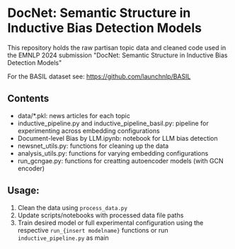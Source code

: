 #  DocNet: Semantic Structure in Inductive Bias Detection Models
This repository holds the raw partisan topic data and cleaned code used in the EMNLP 2024 submission "DocNet: Semantic Structure in Inductive Bias Detection Models"

For the BASIL dataset see: https://github.com/launchnlp/BASIL

## Contents
* data/\*.pkl: news articles for each topic
* inductive_pipeline.py  and inductive_pipeline_basil.py: pipeline for experimenting across embedding configurations 
* Document-level Bias by LLM.ipynb: notebook for LLM bias detection
* newsnet_utils.py: functions for cleaning up the data
* analysis_utils.py: functions for varying embedding configurations
* run_gcngae.py: functions for creatting autoencoder models (with GCN encoder)

## Usage:
1. Clean the data using `process_data.py`
2. Update scripts/notebooks with processed data file paths
2. Train desired model or full experimental configuration using the respective `run_{insert modelname}` functions or run `inductive_pipeline.py` as main